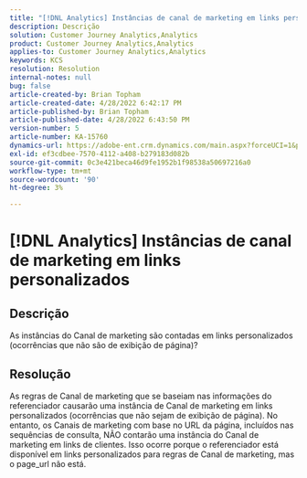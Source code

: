 ```yaml
---
title: "[!DNL Analytics] Instâncias de canal de marketing em links personalizados"
description: Descrição
solution: Customer Journey Analytics,Analytics
product: Customer Journey Analytics,Analytics
applies-to: Customer Journey Analytics,Analytics
keywords: KCS
resolution: Resolution
internal-notes: null
bug: false
article-created-by: Brian Topham
article-created-date: 4/28/2022 6:42:17 PM
article-published-by: Brian Topham
article-published-date: 4/28/2022 6:43:50 PM
version-number: 5
article-number: KA-15760
dynamics-url: https://adobe-ent.crm.dynamics.com/main.aspx?forceUCI=1&pagetype=entityrecord&etn=knowledgearticle&id=113e81ed-22c7-ec11-a7b6-0022480a1b03
exl-id: ef3cdbee-7570-4112-a408-b279183d082b
source-git-commit: 0c3e421beca46d9fe1952b1f98538a50697216a0
workflow-type: tm+mt
source-wordcount: '90'
ht-degree: 3%

---
```


# [!DNL Analytics] Instâncias de canal de marketing em links personalizados

## Descrição


As instâncias do Canal de marketing são contadas em links personalizados (ocorrências que não são de exibição de página)?


## Resolução


As regras de Canal de marketing que se baseiam nas informações do referenciador causarão uma instância de Canal de marketing em links personalizados (ocorrências que não sejam de exibição de página). No entanto, os Canais de marketing com base no URL da página, incluídos nas sequências de consulta, NÃO contarão uma instância do Canal de marketing em links de clientes. Isso ocorre porque o referenciador está disponível em links personalizados para regras de Canal de marketing, mas o page_url não está.
